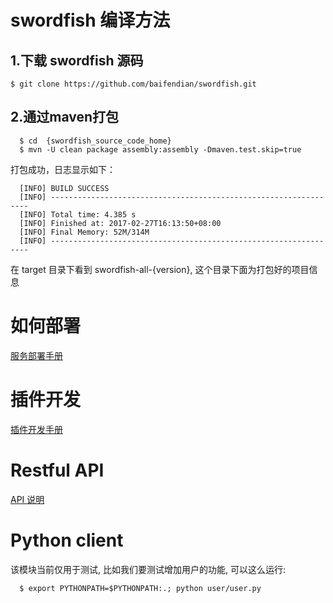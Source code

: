 # swordfish 编译方法

## 1.下载 swordfish 源码
```
$ git clone https://github.com/baifendian/swordfish.git
```

## 2.通过maven打包
```
  $ cd  {swordfish_source_code_home}
  $ mvn -U clean package assembly:assembly -Dmaven.test.skip=true
```

打包成功，日志显示如下：
```
  [INFO] BUILD SUCCESS
  [INFO] -----------------------------------------------------------------
  [INFO] Total time: 4.385 s
  [INFO] Finished at: 2017-02-27T16:13:50+08:00
  [INFO] Final Memory: 52M/314M
  [INFO] -----------------------------------------------------------------
```

在 target 目录下看到 swordfish-all-{version}, 这个目录下面为打包好的项目信息

# 如何部署
[服务部署手册](https://github.com/baifendian/swordfish/wiki/deploy)

# 插件开发
[插件开发手册](https://github.com/baifendian/swordfish/wiki/plugin-dev)

# Restful API
[API 说明](https://github.com/baifendian/swordfish/wiki)

# Python client
该模块当前仅用于测试, 比如我们要测试增加用户的功能, 可以这么运行:

```
  $ export PYTHONPATH=$PYTHONPATH:.; python user/user.py
```